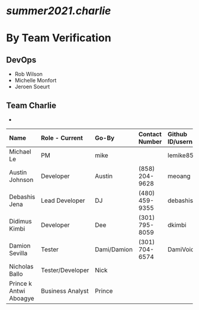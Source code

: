 # *summer2021.charlie*

# **By Team Verification**

## DevOps
- Rob Wilson
- Michelle Monfort
- Jeroen Soeurt


## Team Charlie
- 
| Name | Role - Current | Go-By | Contact Number | Github ID/username
| :--- | :--- | :--- | :--- | :--- 
| Michael Le | PM |	mike | | lemike859
| Austin Johnson | Developer | Austin | (858) 204-9628 | meoang
| Debashis Jena  | Lead Developer | DJ | (480) 459-9355 | debashisj
| Didimus Kimbi | Developer | Dee | (301) 795-8059 | dkimbi
| Damion Sevilla | Tester | Dami/Damion | (301) 704-6574 | DamiVoid
| Nicholas Ballo | Tester/Developer | Nick
| Prince k Antwi Aboagye | Business Analyst | Prince
